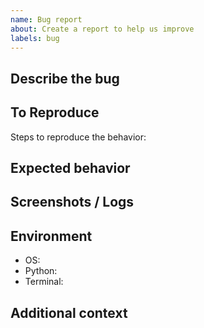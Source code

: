 ```yaml
---
name: Bug report
about: Create a report to help us improve
labels: bug
---
```


## Describe the bug

## To Reproduce
Steps to reproduce the behavior:

## Expected behavior

## Screenshots / Logs

## Environment
- OS:
- Python:
- Terminal:

## Additional context


